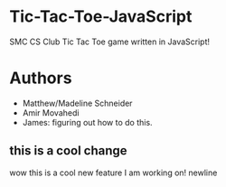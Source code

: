 # Tic-Tac-Toe-JavaScript
SMC CS Club Tic Tac Toe game written in JavaScript!

# Authors

- Matthew/Madeline Schneider
- Amir Movahedi
- James: figuring out how to do this.

## this is a cool change

wow this is a cool new feature I am working on!
newline

